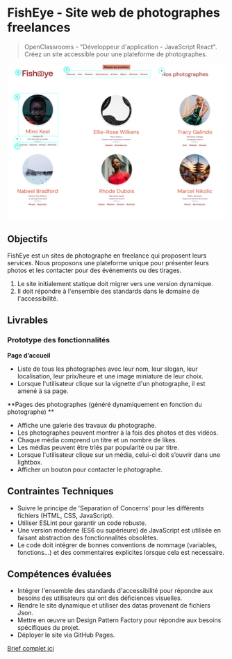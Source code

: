 
# FishEye - Site web de photographes freelances

> OpenClassrooms - "Développeur d'application - JavaScript React".  
> Créez un site accessible pour une plateforme de photographes.

![Website Mockup](./assets/mockup_readme.png)

## Objectifs

FishEye est un sites de photographe en freelance qui proposent leurs services. Nous proposons une plateforme unique pour présenter leurs photos et les contacter pour des événements ou des tirages.

1. Le site initialement statique doit migrer vers une version dynamique.
2. Il doit répondre à l'ensemble des standards dans le domaine de l'accessibilité.

## Livrables

### Prototype des fonctionnalités

**Page d’accueil**
- Liste de tous les photographes avec leur nom, leur slogan, leur localisation, leur prix/heure et une image miniature de leur choix.
- Lorsque l'utilisateur clique sur la vignette d'un photographe, il est amené à sa page.

**Pages des photographes (généré dynamiquement en fonction du photographe) **
- Affiche une galerie des travaux du photographe.
- Les photographes peuvent montrer à la fois des photos et des vidéos.
- Chaque média comprend un titre et un nombre de likes.
- Les médias peuvent être triés par popularité ou par titre.
- Lorsque l'utilisateur clique sur un média, celui-ci doit s’ouvrir dans une lightbox.
- Afficher un bouton pour contacter le photographe.

## Contraintes Techniques

- Suivre le principe de 'Separation of Concerns' pour les différents fichiers (HTML, CSS, JavaScript).
- Utiliser ESLint pour garantir un code robuste.
- Une version moderne (ES6 ou supérieure) de JavaScript est utilisée en faisant abstraction des fonctionnalités obsolètes.
- Le code doit intégrer de bonnes conventions de nommage (variables, fonctions...) et des commentaires explicites lorsque cela est necessaire.

## Compétences évaluées

- Intégrer l'ensemble des standards d'accessibilité pour répondre aux besoins des utilisateurs qui ont des déficiences visuelles.
- Rendre le site dynamique et utiliser des datas provenant de fichiers Json.
- Mettre en œuvre un Design Pattern Factory pour répondre aux besoins spécifiques du projet. 
- Déployer le site via GitHub Pages.

[Brief complet ici](https://course.oc-static.com/projects/Front-End+V2/P5+Javascript+%26+Accessibility/Notes+de+reunion.pdf)

